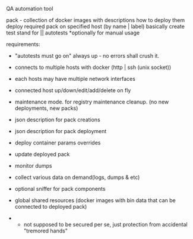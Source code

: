 QA automation tool

pack - collection of docker images with descriptions how to deploy them
deploy required pack on specified host (by name | label)
basically create test stand for || autotests
*optionally for manual usage

requirements:
* "autotests must go on"
always up - no errors shall crush it.

* connects to multiple hosts with docker (http | ssh (unix socket))

* each hosts may have multiple network interfaces

* connected host up/down/edit/add/delete on fly

* maintenance mode. for registry maintenance cleanup. (no new deployments, new packs)

* json description for pack creations

* json description for pack deployment

* deploy container params overrides

* update deployed pack

* monitor dumps

* collect various data on demand(logs, dumps & etc)

* optional sniffer for pack components

* global shared resources (docker images with bin data that can be connected to deployed pack)

* * not supposed to be secured per se, just protection from accidental "tremored hands"
